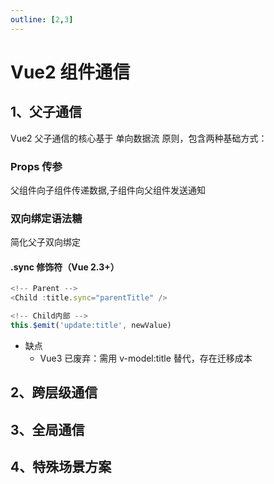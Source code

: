 ```yaml
---
outline: [2,3]
---
```


# Vue2 组件通信

## 1、父子通信

Vue2 父子通信的核心基于 ​单向数据流 原则，包含两种基础方式：

### Props 传参
父组件向子组件传递数据,子组件向父组件发送通知
### 双向绑定语法糖
简化父子双向绑定

#### .sync 修饰符（Vue 2.3+）​

```js
<!-- Parent -->
<Child :title.sync="parentTitle" />

<!-- Child内部 -->
this.$emit('update:title', newValue)
```

- 缺点
  - Vue3 已废弃：需用 v-model:title 替代，存在迁移成本

## 2、跨层级通信

## 3、全局通信

## 4、特殊场景方案

